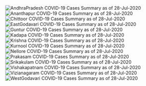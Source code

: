 
<img src="https://deepuhub.github.io/COVID-19/GraphsGenerated/28-Jul-2020/AndhraPradesh_28-Jul-2020.jpg" alt="AndhraPradesh COVID-19 Cases Summary as of 28-Jul-2020">
 <br>										  
<img src="https://deepuhub.github.io/COVID-19/GraphsGenerated/28-Jul-2020/Ananthapur_28-Jul-2020.jpg" alt="Ananthapur COVID-19 Cases Summary as of 28-Jul-2020">
 <br>										  
<img src="https://deepuhub.github.io/COVID-19/GraphsGenerated/28-Jul-2020/Chittoor_28-Jul-2020.jpg" alt="Chittoor COVID-19 Cases Summary as of 28-Jul-2020">
 <br>										  
<img src="https://deepuhub.github.io/COVID-19/GraphsGenerated/28-Jul-2020/EastGodavari_28-Jul-2020.jpg" alt="EastGodavari COVID-19 Cases Summary as of 28-Jul-2020">
 <br>										  
<img src="https://deepuhub.github.io/COVID-19/GraphsGenerated/28-Jul-2020/Guntur_28-Jul-2020.jpg" alt="Guntur COVID-19 Cases Summary as of 28-Jul-2020">
 <br>										  
<img src="https://deepuhub.github.io/COVID-19/GraphsGenerated/28-Jul-2020/Kadapa_28-Jul-2020.jpg" alt="Kadapa COVID-19 Cases Summary as of 28-Jul-2020">
 <br>										  
<img src="https://deepuhub.github.io/COVID-19/GraphsGenerated/28-Jul-2020/Krishna_28-Jul-2020.jpg" alt="Krishna COVID-19 Cases Summary as of 28-Jul-2020">
 <br>										  
<img src="https://deepuhub.github.io/COVID-19/GraphsGenerated/28-Jul-2020/Kurnool_28-Jul-2020.jpg" alt="Kurnool COVID-19 Cases Summary as of 28-Jul-2020">
 <br>										  
<img src="https://deepuhub.github.io/COVID-19/GraphsGenerated/28-Jul-2020/Nellore_28-Jul-2020.jpg" alt="Nellore COVID-19 Cases Summary as of 28-Jul-2020">
 <br>										  
<img src="https://deepuhub.github.io/COVID-19/GraphsGenerated/28-Jul-2020/Prakasam_28-Jul-2020.jpg" alt="Prakasam COVID-19 Cases Summary as of 28-Jul-2020">
 <br>										  
<img src="https://deepuhub.github.io/COVID-19/GraphsGenerated/28-Jul-2020/Srikakulam_28-Jul-2020.jpg" alt="Srikakulam COVID-19 Cases Summary as of 28-Jul-2020">
 <br>										  
<img src="https://deepuhub.github.io/COVID-19/GraphsGenerated/28-Jul-2020/Vishakapatnam_28-Jul-2020.jpg" alt="Vishakapatnam COVID-19 Cases Summary as of 28-Jul-2020">
 <br>										  
<img src="https://deepuhub.github.io/COVID-19/GraphsGenerated/28-Jul-2020/Vizianagaram_28-Jul-2020.jpg" alt="Vizianagaram COVID-19 Cases Summary as of 28-Jul-2020">
 <br>										  
<img src="https://deepuhub.github.io/COVID-19/GraphsGenerated/28-Jul-2020/WestGodavari_28-Jul-2020.jpg" alt="WestGodavari COVID-19 Cases Summary as of 28-Jul-2020">
 <br> 